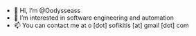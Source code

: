 - 👋 Hi, I’m @Oodysseass
- 👀 I’m interested in software engineering and automation
- 📫 You can contact me at o [dot] sofikitis [at] gmail [dot] com
